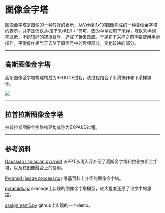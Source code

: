 # 图像金字塔
图像金字塔是图像的一种较好的表示，从$NxN$到$1x1$的图像构成的一种类似金字塔的表示，并不是仅仅从$l$层下采样到$l+1$即可，因为单单使用下采样，导致采样频率过低，不能较好的捕捉信号，造成了锯齿效应。于是在下采样之前需要使用平滑操作，平滑操作相当于去除了原信号中的高频部分，变化较快的部分。

---
## 高斯图像金字塔

高斯图像金字塔构建构成为REDUCE过程，该过程结合了平滑操作和下采样操作。

![](http://chenguanfuqq.gitee.io/tuquan2/img_2018_5/image_pyramid.png)

---
## 拉普拉斯图像金字塔

拉普拉斯图像金字塔构建构成称为EXPAND过程。

---
## 参考资料

[Gaussian Laplacian pyramid](http://www.cs.toronto.edu/~mangas/teaching/320/slides/CSC320L10.pdf) 该PPT从浅入深介绍了高斯金字塔和拉普拉斯金字塔，以及在图像融合上的应用。

[Pyramid (image processing)](https://en.wikipedia.org/wiki/Pyramid_(image_processing)) 维基百科上介绍的图像金字塔。

[pyramids.py](https://github.com/scikit-image/scikit-image/blob/master/skimage/transform/pyramids.py) skimage上实现的图像金字塔模型，较大程度还原了论文中的思路。

[assignment5.py](https://github.com/syjk129/Blending/blob/master/assignment5.py) github上实现的一个demo。
